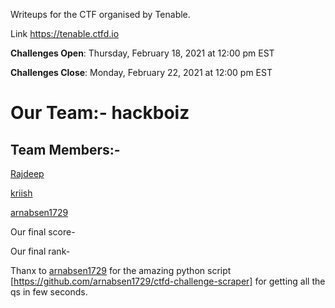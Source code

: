 Writeups for the CTF organised by Tenable. 

Link https://tenable.ctfd.io

**Challenges Open**: Thursday, February 18, 2021 at 12:00 pm EST

**Challenges Close**: Monday, February 22, 2021 at 12:00 pm EST 


# Our Team:- hackboiz


## Team Members:-

[Rajdeep](https://github.com/Rajdeep-G/) 

[kriish](https://github.com/berakrishnendu36/)

[arnabsen1729](https://github.com/arnabsen1729/)

Our final score- 

Our final rank-

Thanx to [arnabsen1729](https://github.com/arnabsen1729/) for the amazing python script [https://github.com/arnabsen1729/ctfd-challenge-scraper] for getting all the qs in few seconds.
